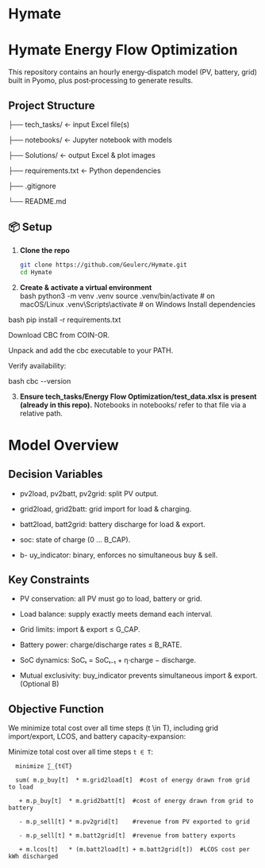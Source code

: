 # Hymate
# Hymate Energy Flow Optimization

This repository contains an hourly energy‐dispatch model (PV, battery, grid) built in Pyomo, plus post‐processing to generate results.

## Project Structure
├── tech_tasks/ ← input Excel file(s)

├── notebooks/ ← Jupyter notebook with models


├── Solutions/ ← output Excel & plot images

├── requirements.txt ← Python dependencies

├── .gitignore

└── README.md


## 📦 Setup

1. **Clone the repo**  
   ```bash
   git clone https://github.com/Geulerc/Hymate.git
   cd Hymate

2. **Create & activate a virtual environment**  
bash
python3 -m venv .venv
source .venv/bin/activate   # on macOS/Linux
.venv\Scripts\activate      # on Windows
Install dependencies

bash
pip install -r requirements.txt

 
Download CBC from COIN-OR.

Unpack and add the cbc executable to your PATH.

Verify availability:

bash
cbc --version


3. **Ensure tech_tasks/Energy Flow Optimization/test_data.xlsx is present (already in this repo).** 
Notebooks in notebooks/ refer to that file via a relative path.

# Model Overview
## Decision Variables

- pv2load, pv2batt, pv2grid: split PV output.

- grid2load, grid2batt: grid import for load & charging.

- batt2load, batt2grid: battery discharge for load & export.

- soc: state of charge (0 … B_CAP).

- b- uy_indicator: binary, enforces no simultaneous buy & sell.


## Key Constraints

- PV conservation: all PV must go to load, battery or grid.

- Load balance: supply exactly meets demand each interval.

- Grid limits: import & export ≤ G_CAP.

- Battery power: charge/discharge rates ≤ B_RATE.

- SoC dynamics: SoCₜ = SoCₜ₋₁ + η·charge − discharge.

- Mutual exclusivity: buy_indicator prevents simultaneous import & export. (Optional B)

## Objective Function

We minimize total cost over all time steps \(t \in T\), including grid import/export, LCOS, and battery capacity-expansion:

Minimize total cost over all time steps `t ∈ T`:



      minimize ∑_{t∈T} 

      sum( m.p_buy[t]  * m.grid2load[t]  #cost of energy drawn from grid to load

       + m.p_buy[t]  * m.grid2batt[t]  #cost of energy drawn from grid to battery

       - m.p_sell[t] * m.pv2grid[t]    #revenue from PV exported to grid

       - m.p_sell[t] * m.batt2grid[t]  #revenue from battery exports

       + m.lcos[t]   * (m.batt2load[t] + m.batt2grid[t])  #LCOS cost per kWh discharged